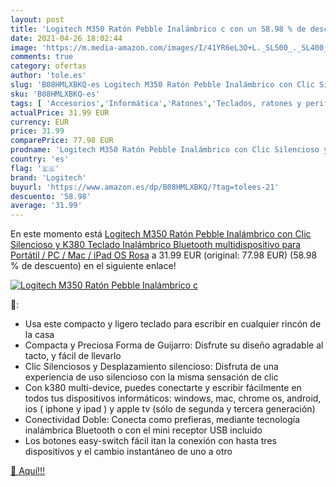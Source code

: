 ```yaml
---
layout: post
title: 'Logitech M350 Ratón Pebble Inalámbrico c con un 58.98 % de descuento'
date: 2021-04-26 18:02:44
image: 'https://m.media-amazon.com/images/I/41YR6eL3O+L._SL500_._SL400_.jpg'
comments: true
category: ofertas
author: 'tole.es'
slug: 'B08HMLXBKQ-es Logitech M350 Ratón Pebble Inalámbrico con Clic Silencioso...'
sku: 'B08HMLXBKQ-es'
tags: [ 'Accesorios','Informática','Ratones','Teclados, ratones y periféricos de entrada','ipad','logitech', ]
actualPrice: 31.99 EUR
currency: EUR
price: 31.99
comparePrice: 77.98 EUR
prodname: 'Logitech M350 Ratón Pebble Inalámbrico con Clic Silencioso y K380 Teclado Inalámbrico Bluetooth multidispositivo  para Portátil / PC / Mac / iPad OS  Rosa'
country: 'es'
flag: '🇪🇸'
brand: 'Logitech'
buyurl: 'https://www.amazon.es/dp/B08HMLXBKQ/?tag=tolees-21'
descuento: '58.98'
average: '31.99'
---
```


En este momento está [Logitech M350 Ratón Pebble Inalámbrico con Clic Silencioso y K380 Teclado Inalámbrico Bluetooth multidispositivo  para Portátil / PC / Mac / iPad OS  Rosa](https://www.amazon.es/dp/B08HMLXBKQ/?tag=tolees-21) a 31.99 EUR (original: 77.98 EUR) (58.98 %  de descuento) en el siguiente enlace!

[![Logitech M350 Ratón Pebble Inalámbrico c](https://m.media-amazon.com/images/I/41YR6eL3O+L._SL500_._SL400_.jpg)](https://www.amazon.es/dp/B08HMLXBKQ/?tag=tolees-21)

🔎:

- Usa este compacto y ligero teclado para escribir en cualquier rincón de la casa
- Compacta y Preciosa Forma de Guijarro: Disfrute su diseño agradable al tacto, y fácil de llevarlo
- Clic Silenciosos y Desplazamiento silencioso: Disfruta de una experiencia de uso silencioso con la misma sensación de clic
- Con k380 multi-device, puedes conectarte y escribir fácilmente en todos tus dispositivos informáticos: windows, mac, chrome os, android, ios ( iphone y ipad ) y apple tv (sólo de segunda y tercera generación)
- Conectividad Doble: Conecta como prefieras, mediante tecnología inalámbrica Bluetooth o con el mini receptor USB incluido
- Los botones easy-switch fácil itan la conexión con hasta tres dispositivos y el cambio instantáneo de uno a otro

[🛒 Aquí!!!](https://www.amazon.es/dp/B08HMLXBKQ/?tag=tolees-21)
